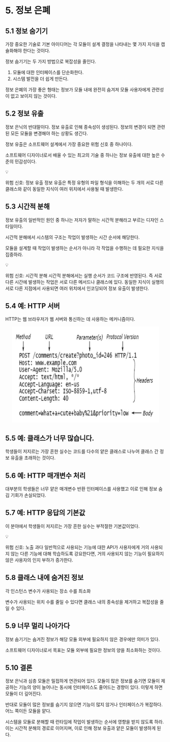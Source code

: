 # 5. 정보 은폐

## 5.1 정보 숨기기

가장 중요한 기술로 기본 아이디어는 각 모듈이 설계 결정을 나타내는 몇 가지 지식을 캡슐화해야 한다는 것이다. 

정보 숨기기는 두 가지 방법으로 복잡성을 줄인다.

1. 모듈에 대한 인터페이스를 단순화한다.
2. 시스템 발전을 더 쉽게 만든다. 

정보 은폐의 가장 좋은 형태는 정보가 모듈 내에 완전히 숨겨져 모듈 사용자에게 관련성이 없고 보이지 않는 것이다.

## 5.2 정보 유출

정보 은닉의 반대말이다. 정보 유출로 인해 종속성이 생성된다. 정보의 변경이 되면 관련된 모든 모듈을 변경해야 하는 상황도 생긴다. 

정보 유출은 소프트웨어 설계에서 가장 중요한 위험 신호 중 하나이다.

소프트웨어 디자이너로서 배울 수 있는 최고의 기술 중 하나는 정보 유출에 대한 높은 수준의 민감성이다.

<aside>
💡

위험 신호: 정보 유출
정보 유출은 특정 유형의 파일 형식을 이해하는 두 개의 서로 다른 클래스와 같이 동일한 지식이 여러 위치에서 사용될 때 발생한다.

</aside>

## 5.3 시간적 분해

정보 유출의 일반적인 원인 중 하나는 저자가 말하는 시간적 분해라고 부르는 디자인 스타일이다.

시간적 분해에서 시스템의 구조는 작업이 발생하는 시간 순서에 해당한다.

모듈을 설계할 때 작업이 발생하는 순서가 아니라 각 작업을 수행하는 데 필요한 지식을 집중하라.

<aside>
💡

위험 신호: 시간적 분해
시간적 분해에서는 실행 순서가 코드 구조에 반영된다. 즉 서로 다른 시간에 발생하는 작업은 서로 다른 메서드나 클래스에 있다. 동일한 지식이 실행의 서로 다른 지점에서 사용되면 여러 위치에서 인코딩되어 정보 유출이 발생한다.

</aside>

## 5.4 예: HTTP 서버

HTTP는 웹 브라우저가 웹 서버와 통신하는 데 사용하는 메커니즘이다.

<p align="center">
  <img width="460" height="300" src="./images/스크린샷 2024-09-05 오전 8.09.08.png">
</p>

## 5.5 예: 클래스가 너무 많습니다.

학생들이 저지르는 가장 흔한 실수는 코드를 다수의 얕은 클래스로 나누어 클래스 간 정보 유출을 초래하는 것이다.

## 5.6 예: HTTP 매개변수 처리

대부분의 학생들은 너무 얕은 매개변수 반환 인터페이스를 사용했고 이로 인해 정보 숨김 기회가 손실되었다.

## 5.7 예: HTTP 응답의 기본값

이 분야에서 학생들이 저지르는 가장 흔한 실수는 부적절한 기본값이었다. 

<aside>
💡

위험 신호: 노출 과다
일반적으로 사용되는 기능에 대한 API가 사용자에게 거의 사용되지 않는 다른 기능에 대해 학습하도록 강요한다면, 거의 사용되지 않는 기능이 필요하지 않은 사용자의 인지 부하가 증가한다.

</aside>

## 5.8 클래스 내에 숨겨진 정보

각 인스턴스 변수가 사용되는 장소 수를 최소화

변수가 사용되는 위치 수를 줄일 수 있다면 클래스 내의 종속성을 제거하고 복잡성을 줄일 수 있다.

## 5.9 너무 멀리 나아가다

정보 숨기기는 숨겨진 정보가 해당 모듈 외부에 필요하지 않은 경우에만 의미가 있다.

소프트웨어 디자이너로서 목표는 모듈 외부에 필요한 정보의 양을 최소화하는 것이다.

## 5.10 결론

정보 은닉과 심층 모듈은 밀접하게 연관되어 있다. 모듈이 많은 정보를 숨기면 모듈이 제공하는 기능의 양이 늘어나는 동시에 인터페이스도 줄어드는 경향이 있다. 이렇게 하면 모듈이 더 깊어진다.

반대로 모듈이 많은 정보를 숨기지 않으면 기능이 많지 않거나 인터페이스가 복잡하다. 어느 쪽이든 모듈을 얕다.

시스템을 모듈로 분해할 때 런타임에 작업이 발생하는 순서에 영향을 받지 않도록 하라. 이는 시간적 분해의 경로로 이어지며, 이로 인해 정보 유출과 얕은 모듈이 발생하게 된다.